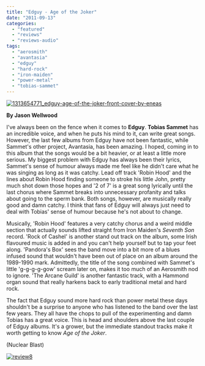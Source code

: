 ```yaml
---
title: "Edguy - Age of the Joker"
date: "2011-09-13"
categories: 
  - "featured"
  - "reviews"
  - "reviews-audio"
tags: 
  - "aerosmith"
  - "avantasia"
  - "edguy"
  - "hard-rock"
  - "iron-maiden"
  - "power-metal"
  - "tobias-sammet"
---
```


[![](http://www.hellbound.ca/wp-content/uploads/2011/09/1313654771_edguy-age-of-the-joker-front-cover-by-eneas.jpg "1313654771_edguy-age-of-the-joker-front-cover-by-eneas")](http://www.hellbound.ca/wp-content/uploads/2011/09/1313654771_edguy-age-of-the-joker-front-cover-by-eneas.jpg)

**By Jason Wellwood**

I've always been on the fence when it comes to **Edguy**. **Tobias Sammet** has an incredible voice, and when he puts his mind to it, can write great songs. However, the last few albums from Edguy have not been fantastic, while Sammet's other project, Avantasia, has been amazing. I hoped, coming in to this album that the songs would be a bit heavier, or at least a little more serious. My biggest problem with Edguy has always been their lyrics, Sammet's sense of humour always made me feel like he didn't care what he was singing as long as it was catchy. Lead off track 'Robin Hood' and the lines about Robin Hood finding someone to stroke his little John, pretty much shot down those hopes and '2 of 7' is a great song lyrically until the last chorus where Sammet breaks into unnecessary profanity and talks about going to the sperm bank. Both songs, however, are musically really good and damn catchy. I think that fans of Edguy will always just need to deal with Tobias' sense of humour because he's not about to change.

Musically, 'Robin Hood' features a very catchy chorus and a weird middle section that actually sounds lifted straight from Iron Maiden's _Seventh Son_ record. 'Rock of Cashel' is another stand out track on the album, some Irish flavoured music is added in and you can't help yourself but to tap your feet along. 'Pandora's Box' sees the band move into a bit more of a blues infused sound that wouldn't have been out of place on an album around the 1989-1990 mark. Admittedly, the title of the song combined with Sammet's little 'g-g-g-g-gow' scream later on, makes it too much of an Aerosmith nod to ignore. 'The Arcane Guild' is another fantastic track, with a Hammond organ sound that really harkens back to early traditional metal and hard rock.

The fact that Edguy sound more hard rock than power metal these days shouldn't be a surprise to anyone who has listened to the band over the last few years. They all have the chops to pull of the experimenting and damn Tobias has a great voice. This is head and shoulders above the last couple of Edguy albums. It's a grower, but the immediate standout tracks make it worth getting to know _Age of the Joker_.

(Nuclear Blast)

[![](http://www.hellbound.ca/wp-content/uploads/2009/07/review8.png "review8")](http://www.hellbound.ca/wp-content/uploads/2009/07/review8.png)
